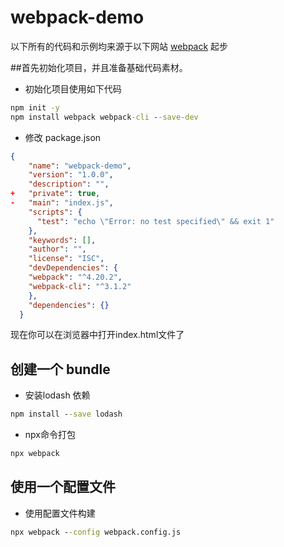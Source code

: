 # webpack-demo

以下所有的代码和示例均来源于以下网站
[webpack](https://v4.webpack.docschina.org/guides/getting-started/)
起步

##首先初始化项目，并且准备基础代码素材。
* 初始化项目使用如下代码
``` bat
npm init -y
npm install webpack webpack-cli --save-dev
```
* 修改 package.json
``` json
{
    "name": "webpack-demo",
    "version": "1.0.0",
    "description": "",
+   "private": true,
-   "main": "index.js",
    "scripts": {
      "test": "echo \"Error: no test specified\" && exit 1"
    },
    "keywords": [],
    "author": "",
    "license": "ISC",
    "devDependencies": {
    "webpack": "^4.20.2",
    "webpack-cli": "^3.1.2"
    },
    "dependencies": {}
  }
```
现在你可以在浏览器中打开index.html文件了

## 创建一个 bundle
* 安装lodash 依赖
``` bat
npm install --save lodash
```
* npx命令打包
``` bat
npx webpack
```

## 使用一个配置文件
* 使用配置文件构建
``` bat
npx webpack --config webpack.config.js
```